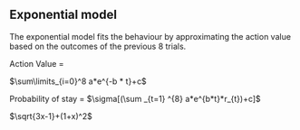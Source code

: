 ## Exponential model

The exponential model fits the behaviour by approximating the action value based on the outcomes of the previous 8 trials.  


Action Value = 

$\sum\limits_{i=0}^8 a*e^{-b * t}+c$


 






Probability of stay = $\sigma[(\sum _{t=1} ^{8} a*e^{b*t}*r_{t})+c]$

$\sqrt{3x-1}+(1+x)^2$
